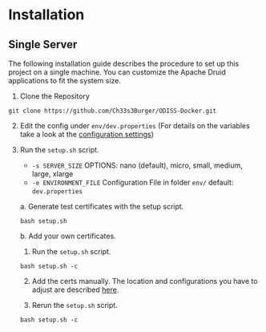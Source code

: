 # Installation

<a name="installation_single_server"></a>

## Single Server

The following installation guide describes the procedure to set up this project on a single machine. You can customize
the Apache Druid applications to fit the system size.

1. Clone the Repository

```
git clone https://github.com/Ch33s3Burger/ODISS-Docker.git
```

2. Edit the config under `env/dev.properties` (For details on the variables take a look at
   the [configuration settings](./CONFIGURATION.md))

3. Run the `setup.sh` script. </br>
   
   * `-s SERVER_SIZE` OPTIONS: nano (default), micro, small, medium, large, xlarge </br>
   * `-e ENVIRONMENT_FILE` Configuration File in folder `env/` default: `dev.properties`

   a. Generate test certificates with the setup script.

   ```
   bash setup.sh
   ```

   b. Add your own certificates.

      1. Run the `setup.sh` script.

      ```
      bash setup.sh -c
      ```
      
      2. Add the certs manually. The location and configurations you have to adjust are described [here](./CERTS.md).

      3. Rerun the `setup.sh` script.

      ```
      bash setup.sh -c
      ```